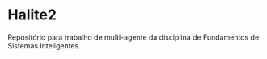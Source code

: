 # Halite2

Repositório para trabalho de multi-agente da disciplina de Fundamentos de Sistemas Inteligentes.
